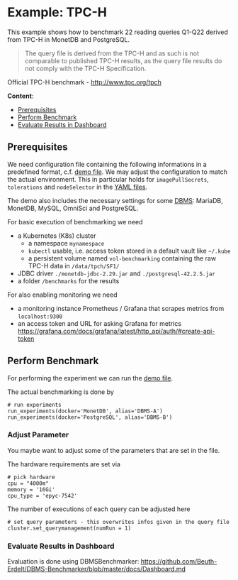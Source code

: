 # Example: TPC-H

This example shows how to benchmark 22 reading queries Q1-Q22 derived from TPC-H in MonetDB and PostgreSQL.

> The query file is derived from the TPC-H and as such is not comparable to published TPC-H results, as the query file results do not comply with the TPC-H Specification.

Official TPC-H benchmark - http://www.tpc.org/tpch

**Content**:
* [Prerequisites](#prerequisites)
* [Perform Benchmark](#perform-benchmark)
* [Evaluate Results in Dashboard](#evaluate-results-in-dashboard)

## Prerequisites

We need configuration file containing the following informations in a predefined format, c.f. [demo file](../k8s-cluster.config).
We may adjust the configuration to match the actual environment.
This in particular holds for `imagePullSecrets`, `tolerations` and `nodeSelector` in the [YAML files](Deployments.md).

The demo also includes the necessary settings for some [DBMS](DBMS.md): MariaDB, MonetDB, MySQL, OmniSci and PostgreSQL.

For basic execution of benchmarking we need
* a Kubernetes (K8s) cluster
  * a namespace `mynamespace`
  * `kubectl` usable, i.e. access token stored in a default vault like `~/.kube`
  * a persistent volume named `vol-benchmarking` containing the raw TPC-H data in `/data/tpch/SF1/`
* JDBC driver `./monetdb-jdbc-2.29.jar` and `./postgresql-42.2.5.jar`
* a folder `/benchmarks` for the results


For also enabling monitoring we need
* a monitoring instance Prometheus / Grafana that scrapes metrics from `localhost:9300`
* an access token and URL for asking Grafana for metrics  
  https://grafana.com/docs/grafana/latest/http_api/auth/#create-api-token


## Perform Benchmark

For performing the experiment we can run the [demo file](../demo-tpch-k8s.py).

The actual benchmarking is done by
```
# run experiments
run_experiments(docker='MonetDB', alias='DBMS-A')
run_experiments(docker='PostgreSQL', alias='DBMS-B')
```

### Adjust Parameter

You maybe want to adjust some of the parameters that are set in the file.

The hardware requirements are set via
```
# pick hardware
cpu = "4000m"
memory = '16Gi'
cpu_type = 'epyc-7542'
```

The number of executions of each query can be adjusted here
```
# set query parameters - this overwrites infos given in the query file
cluster.set_querymanagement(numRun = 1)
```

### Evaluate Results in Dashboard

Evaluation is done using DBMSBenchmarker: https://github.com/Beuth-Erdelt/DBMS-Benchmarker/blob/master/docs/Dashboard.md

